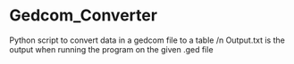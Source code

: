 # Gedcom_Converter
Python script to convert data in a gedcom file to a table /n
Output.txt is the output when running the program on the given .ged file
